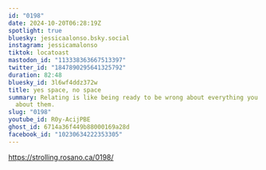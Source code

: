 ```yaml
---
id: "0198"
date: 2024-10-20T06:28:19Z
spotlight: true
bluesky: jessicaalonso.bsky.social
instagram: jessicamalonso
tiktok: locatoast
mastodon_id: "113338363667513397"
twitter_id: "1847890295641325792"
duration: 82:48
bluesky_id: 3l6wf4ddz372w
title: yes space, no space
summary: Relating is like being ready to be wrong about everything you assume
  about them.
slug: "0198"
youtube_id: R0y-AcijPBE
ghost_id: 6714a36f449b88000169a28d
facebook_id: "10230634222353305"
---
```

https://strolling.rosano.ca/0198/
